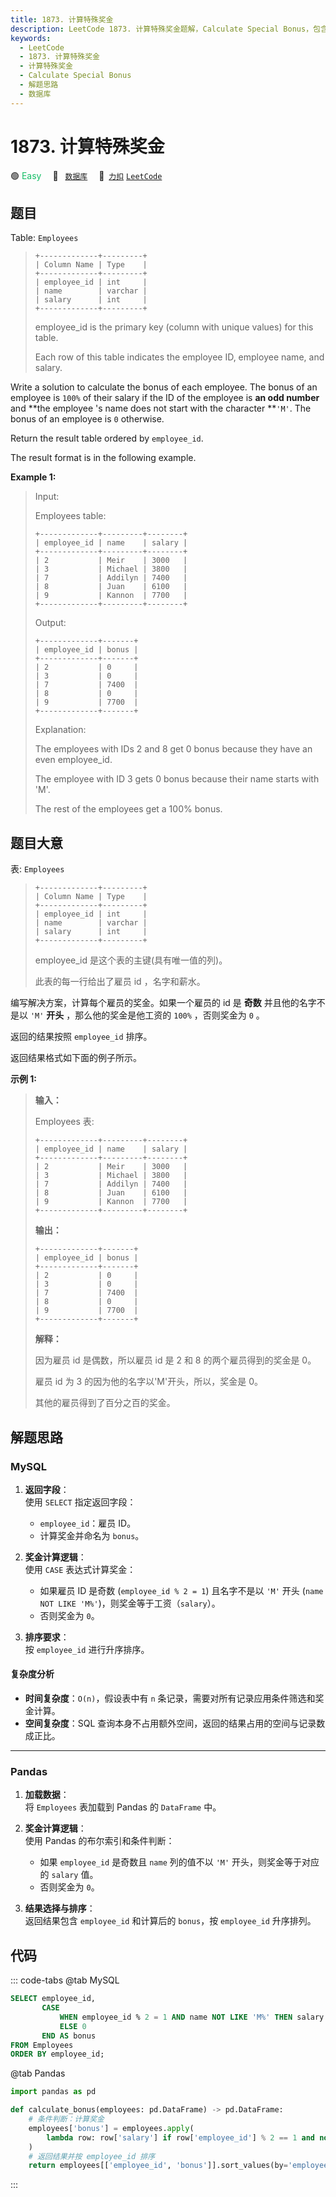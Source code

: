 ```yaml
---
title: 1873. 计算特殊奖金
description: LeetCode 1873. 计算特殊奖金题解，Calculate Special Bonus，包含解题思路、复杂度分析以及完整的 JavaScript 代码实现。
keywords:
  - LeetCode
  - 1873. 计算特殊奖金
  - 计算特殊奖金
  - Calculate Special Bonus
  - 解题思路
  - 数据库
---
```


# 1873. 计算特殊奖金

🟢 <font color=#15bd66>Easy</font>&emsp; 🔖&ensp; [`数据库`](/tag/database.md)&emsp; 🔗&ensp;[`力扣`](https://leetcode.cn/problems/calculate-special-bonus) [`LeetCode`](https://leetcode.com/problems/calculate-special-bonus)

## 题目

Table: `Employees`

> ```
> +-------------+---------+
> | Column Name | Type    |
> +-------------+---------+
> | employee_id | int     |
> | name        | varchar |
> | salary      | int     |
> +-------------+---------+
> ```
>
> employee_id is the primary key (column with unique values) for this table.
>
> Each row of this table indicates the employee ID, employee name, and salary.

Write a solution to calculate the bonus of each employee. The bonus of an
employee is `100%` of their salary if the ID of the employee is **an odd
number** and **the employee 's name does not start with the character **`'M'`.
The bonus of an employee is `0` otherwise.

Return the result table ordered by `employee_id`.

The result format is in the following example.

**Example 1:**

> Input:
>
> Employees table:
>
> ```
> +-------------+---------+--------+
> | employee_id | name    | salary |
> +-------------+---------+--------+
> | 2           | Meir    | 3000   |
> | 3           | Michael | 3800   |
> | 7           | Addilyn | 7400   |
> | 8           | Juan    | 6100   |
> | 9           | Kannon  | 7700   |
> +-------------+---------+--------+
> ```
>
> Output:
>
> ```
> +-------------+-------+
> | employee_id | bonus |
> +-------------+-------+
> | 2           | 0     |
> | 3           | 0     |
> | 7           | 7400  |
> | 8           | 0     |
> | 9           | 7700  |
> +-------------+-------+
> ```
>
> Explanation:
>
> The employees with IDs 2 and 8 get 0 bonus because they have an even employee_id.
>
> The employee with ID 3 gets 0 bonus because their name starts with 'M'.
>
> The rest of the employees get a 100% bonus.

## 题目大意

表: `Employees`

> ```
> +-------------+---------+
> | Column Name | Type    |
> +-------------+---------+
> | employee_id | int     |
> | name        | varchar |
> | salary      | int     |
> +-------------+---------+
> ```
>
> employee_id 是这个表的主键(具有唯一值的列)。
>
> 此表的每一行给出了雇员 id ，名字和薪水。

编写解决方案，计算每个雇员的奖金。如果一个雇员的 id 是 **奇数** 并且他的名字不是以 `'M'` **开头** ，那么他的奖金是他工资的
`100%` ，否则奖金为 `0` 。

返回的结果按照 `employee_id` 排序。

返回结果格式如下面的例子所示。

**示例 1:**

> **输入：**
>
> Employees 表:
>
> ```
> +-------------+---------+--------+
> | employee_id | name    | salary |
> +-------------+---------+--------+
> | 2           | Meir    | 3000   |
> | 3           | Michael | 3800   |
> | 7           | Addilyn | 7400   |
> | 8           | Juan    | 6100   |
> | 9           | Kannon  | 7700   |
> +-------------+---------+--------+
> ```
>
> **输出：**
>
> ```
> +-------------+-------+
> | employee_id | bonus |
> +-------------+-------+
> | 2           | 0     |
> | 3           | 0     |
> | 7           | 7400  |
> | 8           | 0     |
> | 9           | 7700  |
> +-------------+-------+
> ```
>
> **解释：**
>
> 因为雇员 id 是偶数，所以雇员 id 是 2 和 8 的两个雇员得到的奖金是 0。
>
> 雇员 id 为 3 的因为他的名字以'M'开头，所以，奖金是 0。
>
> 其他的雇员得到了百分之百的奖金。

## 解题思路

### MySQL

1. **返回字段**：  
   使用 `SELECT` 指定返回字段：

   - `employee_id`：雇员 ID。
   - 计算奖金并命名为 `bonus`。

2. **奖金计算逻辑**：  
   使用 `CASE` 表达式计算奖金：

   - 如果雇员 ID 是奇数 (`employee_id % 2 = 1`) 且名字不是以 `'M'` 开头 (`name NOT LIKE 'M%'`)，则奖金等于工资（`salary`）。
   - 否则奖金为 `0`。

3. **排序要求**：  
   按 `employee_id` 进行升序排序。

#### 复杂度分析

- **时间复杂度**：`O(n)`，假设表中有 `n` 条记录，需要对所有记录应用条件筛选和奖金计算。
- **空间复杂度**：SQL 查询本身不占用额外空间，返回的结果占用的空间与记录数成正比。

---

### Pandas

1. **加载数据**：  
   将 `Employees` 表加载到 Pandas 的 `DataFrame` 中。

2. **奖金计算逻辑**：  
   使用 Pandas 的布尔索引和条件判断：

   - 如果 `employee_id` 是奇数且 `name` 列的值不以 `'M'` 开头，则奖金等于对应的 `salary` 值。
   - 否则奖金为 `0`。

3. **结果选择与排序**：  
   返回结果包含 `employee_id` 和计算后的 `bonus`，按 `employee_id` 升序排列。

## 代码

::: code-tabs
@tab MySQL

```sql
SELECT employee_id,
       CASE
           WHEN employee_id % 2 = 1 AND name NOT LIKE 'M%' THEN salary
           ELSE 0
       END AS bonus
FROM Employees
ORDER BY employee_id;
```

@tab Pandas

```python
import pandas as pd

def calculate_bonus(employees: pd.DataFrame) -> pd.DataFrame:
    # 条件判断：计算奖金
    employees['bonus'] = employees.apply(
        lambda row: row['salary'] if row['employee_id'] % 2 == 1 and not row['name'].startswith('M') else 0, axis=1
    )
    # 返回结果并按 employee_id 排序
    return employees[['employee_id', 'bonus']].sort_values(by='employee_id')
```

:::
